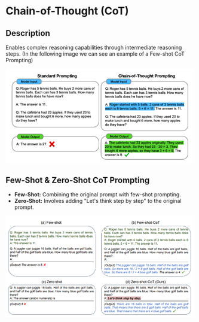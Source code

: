 # Chain-of-Thought (CoT)

## Description

Enables complex reasoning capabilities through intermediate reasoning steps. (In the following image we can see an example of a Few-shot CoT Prompting)

![](chain_of_thought/image2.png)

## Few-Shot & Zero-Shot CoT Prompting

- **Few-Shot:** Combining the original prompt with few-shot prompting.
- **Zero-Shot:** Involves adding "Let's think step by step" to the original prompt.

![](chain_of_thought/image1.png)
